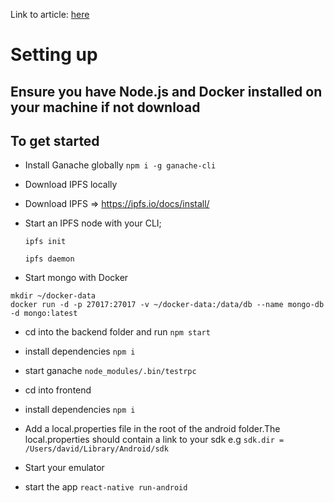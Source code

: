 
Link to article: [here](https://blog.usejournal.com/build-a-decentralized-react-native-application-9897b5d88641)

# Setting up 



## Ensure you have Node.js and Docker installed on your machine if not download

## To get started
* Install  Ganache globally
        ```npm i -g ganache-cli```

* Download IPFS locally 
     
        
* Download IPFS => https://ipfs.io/docs/install/

* Start an IPFS node with your CLI;

    ```
    ipfs init 
    ```

    ```
    ipfs daemon 
    ```
    
* Start mongo with Docker
```
mkdir ~/docker-data
docker run -d -p 27017:27017 -v ~/docker-data:/data/db --name mongo-db -d mongo:latest
```

* cd into the backend folder and run
    ```npm start ```

* install dependencies
    ``` npm i ```
    
* start ganache 
    ```node_modules/.bin/testrpc```

* cd into frontend

* install dependencies
    ``` npm i ```
    
* Add  a local.properties file in the root of the android folder.The local.properties should contain  a link to your sdk e.g
    ```sdk.dir = /Users/david/Library/Android/sdk```
    
* Start your emulator

* start the app
    ```react-native run-android```

